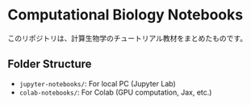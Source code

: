 # Computational Biology Notebooks

このリポジトリは、計算生物学のチュートリアル教材をまとめたものです。

## Folder Structure

- `jupyter-notebooks/`: For local PC (Jupyter Lab)
- `colab-notebooks/`: For Colab (GPU computation, Jax, etc.)